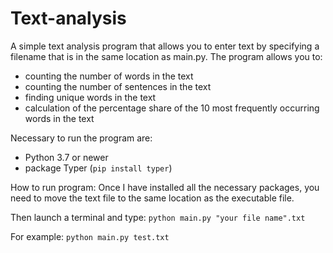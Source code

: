 # Text-analysis
A simple text analysis program that allows you to enter text by specifying a filename that is in the same location as main.py.
The program allows you to:
- counting the number of words in the text
- counting the number of sentences in the text
- finding unique words in the text
- calculation of the percentage share of the 10 most frequently occurring words in the text

Necessary to run the program are:
- Python 3.7 or newer
- package Typer (`pip install typer`)

How to run program:
Once I have installed all the necessary packages, you need to move the text file to the same location as the executable file.

Then launch a terminal and type:
`python main.py "your file name".txt`

For example:
`python main.py test.txt`
